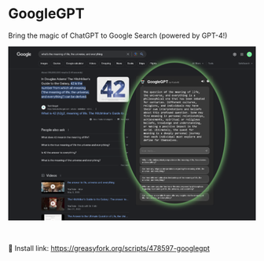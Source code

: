# GoogleGPT
Bring the magic of ChatGPT to Google Search (powered by GPT-4!)

[![](https://raw.githubusercontent.com/KudoAI/googlegpt/main/media/images/screenshots/meaning-of-life-dark-demo.png)](https://greasyfork.org/scripts/478597-googlegpt)

<br>

🚀 Install link: https://greasyfork.org/scripts/478597-googlegpt
